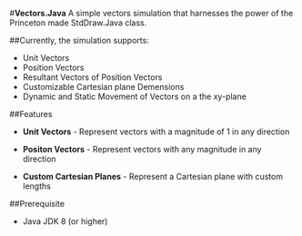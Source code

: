 #**Vectors.Java**
A simple vectors simulation that harnesses the power of the Princeton made StdDraw.Java class. 

##Currently, the simulation supports:
- Unit Vectors
- Position Vectors
- Resultant Vectors of Position Vectors
- Customizable Cartesian plane Demensions
- Dynamic and Static Movement of Vectors on a the xy-plane

##Features 
- **Unit Vectors** - Represent vectors with a magnitude of 1 in any direction
  
- **Positon Vectors** - Represent vectors with any magnitude in any direction
  
- **Custom Cartesian Planes** - Represent a Cartesian plane with custom lengths
  

##Prerequisite 
- Java JDK 8 (or higher)
